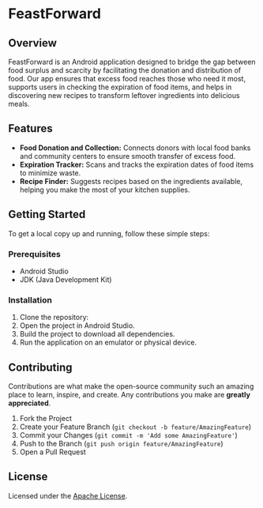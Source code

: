 # FeastForward

## Overview
FeastForward is an Android application designed to bridge the gap between food surplus and scarcity by facilitating the donation and distribution of food. Our app ensures that excess food reaches those who need it most, supports users in checking the expiration of food items, and helps in discovering new recipes to transform leftover ingredients into delicious meals.

## Features
- **Food Donation and Collection:** Connects donors with local food banks and community centers to ensure smooth transfer of excess food.
- **Expiration Tracker:** Scans and tracks the expiration dates of food items to minimize waste.
- **Recipe Finder:** Suggests recipes based on the ingredients available, helping you make the most of your kitchen supplies.

## Getting Started
To get a local copy up and running, follow these simple steps:

### Prerequisites
- Android Studio
- JDK (Java Development Kit)

### Installation
1. Clone the repository:
2. Open the project in Android Studio.
3. Build the project to download all dependencies.
4. Run the application on an emulator or physical device.

## Contributing
Contributions are what make the open-source community such an amazing place to learn, inspire, and create. Any contributions you make are **greatly appreciated**.

1. Fork the Project
2. Create your Feature Branch (`git checkout -b feature/AmazingFeature`)
3. Commit your Changes (`git commit -m 'Add some AmazingFeature'`)
4. Push to the Branch (`git push origin feature/AmazingFeature`)
5. Open a Pull Request

## License
Licensed under the [Apache License](LICENSE).
